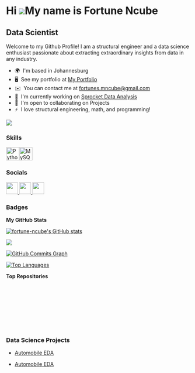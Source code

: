 Hi ![](https://user-images.githubusercontent.com/18350557/176309783-0785949b-9127-417c-8b55-ab5a4333674e.gif)My name is Fortune Ncube
=====================================================================================================================================

Data Scientist
--------------

Welcome to my Github Profile! I am a structural engineer and a data science enthusiast passionate about extracting extraordinary insights from data in any industry.

* 🌍  I'm based in Johannesburg
* 🖥️  See my portfolio at [My Portfolio](http://www.hyperiondev.com/portfolio/129678/)
* ✉️  You can contact me at [fortunes.mncube@gmail.com](mailto:fortunes.mncube@gmail.com)
* 🚀  I'm currently working on [Sprocket Data Analysis](http://github.com/fortune-ncube/sprockets_EDA/)
* 🤝  I'm open to collaborating on Projects
* ⚡  I love structural engineering, math, and programming!

<a href="https://www.github.com/fortune-ncube" target="_blank" rel="noreferrer"><img
src="https://img.shields.io/github/followers/fortune-ncube?logo=github&style=for-the-badge&color=0891b2&labelColor=1c1917" /></a>

### Skills


<p align="left">
<a href="https://www.python.org/" target="_blank" rel="noreferrer"><img src="https://raw.githubusercontent.com/danielcranney/readme-generator/main/public/icons/skills/python-colored.svg" width="36" height="36" alt="Python" /></a><a href="https://www.mysql.com/" target="_blank" rel="noreferrer"><img src="https://raw.githubusercontent.com/danielcranney/readme-generator/main/public/icons/skills/mysql-colored.svg" width="36" height="36" alt="MySQL" /></a>
</p>


### Socials

<p align="left"> <a href="https://www.github.com/fortune-ncube" target="_blank" rel="noreferrer"> <picture> <source media="(prefers-color-scheme: dark)" srcset="https://raw.githubusercontent.com/danielcranney/readme-generator/main/public/icons/socials/github-dark.svg" /> <source media="(prefers-color-scheme: light)" srcset="https://raw.githubusercontent.com/danielcranney/readme-generator/main/public/icons/socials/github.svg" /> <img src="https://raw.githubusercontent.com/danielcranney/readme-generator/main/public/icons/socials/github.svg" width="32" height="32" /> </picture> </a> <a href="https://www.linkedin.com/in/fortune-ncube/" target="_blank" rel="noreferrer"> <picture> <source media="(prefers-color-scheme: dark)" srcset="https://raw.githubusercontent.com/danielcranney/readme-generator/main/public/icons/socials/linkedin-dark.svg" /> <source media="(prefers-color-scheme: light)" srcset="https://raw.githubusercontent.com/danielcranney/readme-generator/main/public/icons/socials/linkedin.svg" /> <img src="https://raw.githubusercontent.com/danielcranney/readme-generator/main/public/icons/socials/linkedin.svg" width="32" height="32" /> </picture> </a> <a href="http://www.medium.com/@fortunes.mncube" target="_blank" rel="noreferrer"> <picture> <source media="(prefers-color-scheme: dark)" srcset="https://raw.githubusercontent.com/danielcranney/readme-generator/main/public/icons/socials/medium-dark.svg" /> <source media="(prefers-color-scheme: light)" srcset="https://raw.githubusercontent.com/danielcranney/readme-generator/main/public/icons/socials/medium.svg" /> <img src="https://raw.githubusercontent.com/danielcranney/readme-generator/main/public/icons/socials/medium.svg" width="32" height="32" /> </picture> </a></p>

### Badges

<b>My GitHub Stats</b>

<a href="http://www.github.com/fortune-ncube"><img src="https://github-readme-stats.vercel.app/api?username=fortune-ncube&show_icons=true&hide=&count_private=true&title_color=0891b2&text_color=ffffff&icon_color=0891b2&bg_color=1c1917&hide_border=true&show_icons=true" alt="fortune-ncube's GitHub stats" /></a>

<a href="http://www.github.com/fortune-ncube"><img src="https://github-readme-streak-stats.herokuapp.com/?user=fortune-ncube&stroke=ffffff&background=1c1917&ring=0891b2&fire=0891b2&currStreakNum=ffffff&currStreakLabel=0891b2&sideNums=ffffff&sideLabels=ffffff&dates=ffffff&hide_border=true" /></a>

<a href="http://www.github.com/fortune-ncube"><img src="https://github-readme-activity-graph.cyclic.app/graph?username=fortune-ncube&bg_color=1c1917&color=ffffff&line=0891b2&point=ffffff&area_color=1c1917&area=true&hide_border=true&custom_title=GitHub%20Commits%20Graph" alt="GitHub Commits Graph" /></a>

<a href="https://github.com/fortune-ncube" align="left"><img src="https://github-readme-stats.vercel.app/api/top-langs/?username=fortune-ncube&langs_count=10&title_color=0891b2&text_color=ffffff&icon_color=0891b2&bg_color=1c1917&hide_border=true&locale=en&custom_title=Top%20%Languages" alt="Top Languages" /></a>

<b>Top Repositories</b>

<div width="100%" align="center"></div><br /><br /><br /><br /><br /><br /><br />

### Data Science Projects
+ [Automobile EDA](https://github.com/fortune-ncube/automobile_eda)

+ [Automobile EDA](https://github.com/fortune-ncube/automobile_eda)
